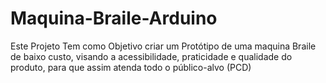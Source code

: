 # Maquina-Braile-Arduino
Este Projeto Tem como Objetivo criar um Protótipo de uma maquina Braile de baixo custo, visando a acessibilidade, praticidade e qualidade do produto, para que assim atenda todo o público-alvo (PCD)
